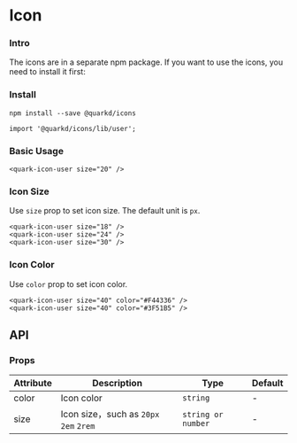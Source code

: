 # Icon

### Intro

The icons are in a separate npm package. If you want to use the icons, you need to install it first:

### Install

```tsx
npm install --save @quarkd/icons

import '@quarkd/icons/lib/user';
```

### Basic Usage

```tsx
<quark-icon-user size="20" />
```

### Icon Size

Use `size` prop to set icon size. The default unit is `px`.

```tsx
<quark-icon-user size="18" />
<quark-icon-user size="24" />
<quark-icon-user size="30" />
```

### Icon Color

Use `color` prop to set icon color.

```tsx
<quark-icon-user size="40" color="#F44336" />
<quark-icon-user size="40" color="#3F51B5" />
```

## API

### Props

| Attribute | Description                            | Type               | Default |
| --------- | -------------------------------------- | ------------------ | ------- |
| color     | Icon color                             | `string `          | -       |
| size      | Icon size，such as `20px` `2em` `2rem` | `string or number` | -       |

